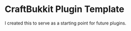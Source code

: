 CraftBukkit Plugin Template
====================
I created this to serve as a starting point for future plugins.
